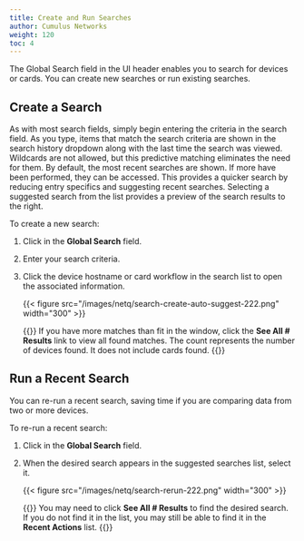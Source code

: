 ```yaml
---
title: Create and Run Searches
author: Cumulus Networks
weight: 120
toc: 4
---
```

The Global Search field in the UI header enables you to search for devices or cards. You can create new searches or run existing searches.

## Create a Search

As with most search fields, simply begin entering the criteria in the search field. As you type, items that match the search criteria are shown in the search history dropdown along with the last time the search was viewed. Wildcards are not allowed, but this predictive matching eliminates the need for them. By default, the most recent searches are shown. If more have been performed, they can be accessed. This provides a quicker search by reducing entry specifics and suggesting recent searches. Selecting a suggested search from the list provides a preview of the search results to the right.

To create a new search:

1. Click in the **Global Search** field.
2. Enter your search criteria.
3. Click the device hostname or card workflow in the search list to open the associated information.  

    {{< figure src="/images/netq/search-create-auto-suggest-222.png" width="300" >}}

    {{<notice note>}}
If you have more matches than fit in the window, click the <strong>See All \# Results</strong> link to view all found matches. The count represents the number of devices found. It does not include cards found.
    {{</notice>}}

## Run a Recent Search

You can re-run a recent search, saving time if you are comparing data from two or more devices.

To re-run a recent search:

1. Click in the **Global Search** field.

2. When the desired search appears in the suggested searches list, select it.  

    {{< figure src="/images/netq/search-rerun-222.png" width="300" >}}

    {{<notice note>}}
You may need to click <strong>See All \# Results</strong> to find the desired     search. If you do not find it in the list, you may still be able to find it in the <strong>Recent Actions</strong> list.
    {{</notice>}}
